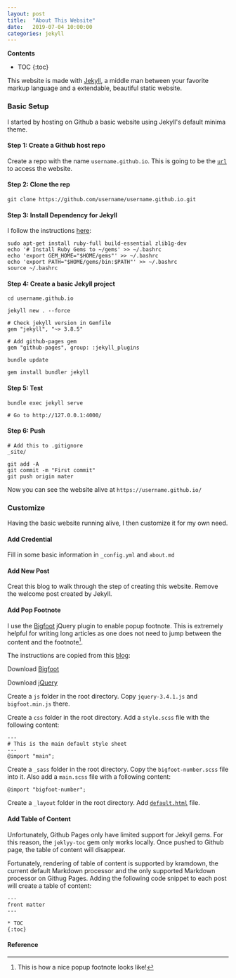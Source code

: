 ```yaml
---
layout: post
title:  "About This Website"
date:   2019-07-04 10:00:00
categories: jekyll
---
```


**Contents**
* TOC
{:toc}

This website is made with [Jekyll](https://jekyllrb.com/), a middle man between your favorite markup language and a extendable, beautiful static website.

### Basic Setup

I started by hosting on Github a basic website using Jekyll's default minima theme.

#### Step 1: Create a Github host repo

Create a repo with the name `username.github.io`. This is going to be the [`url`](https://chuanli11.github.io/) to access the website.

#### Step 2: Clone the rep

```
git clone https://github.com/username/username.github.io.git
```
#### Step 3: Install Dependency for Jekyll

I follow the instructions [here](https://jekyllrb.com/docs/installation/ubuntu/):

```
sudo apt-get install ruby-full build-essential zlib1g-dev
echo '# Install Ruby Gems to ~/gems' >> ~/.bashrc
echo 'export GEM_HOME="$HOME/gems"' >> ~/.bashrc
echo 'export PATH="$HOME/gems/bin:$PATH"' >> ~/.bashrc
source ~/.bashrc
```

#### Step 4: Create a basic Jekyll project

```
cd username.github.io

jekyll new . --force

# Check jekyll version in Gemfile
gem "jekyll", "~> 3.8.5"

# Add github-pages gem
gem "github-pages", group: :jekyll_plugins

bundle update

gem install bundler jekyll
```

#### Step 5: Test 

```
bundle exec jekyll serve

# Go to http://127.0.0.1:4000/
```

#### Step 6: Push

```
# Add this to .gitignore
_site/

git add -A
git commit -m "First commit"
git push origin mater
```
Now you can see the website alive at `https://username.github.io/`


### Customize
Having the basic website running alive, I then customize it for my own need.


#### Add Credential
Fill in some basic information in `_config.yml` and `about.md`

#### Add New Post
Creat this blog to walk through the step of creating this website. Remove the welcome post created by Jekyll.

#### Add Pop Footnote
I use the [Bigfoot](http://www.bigfootjs.com/) jQuery plugin to enable popup footnote. This is extremely helpful for writing long articles as one does not need to jump between the content and the footnote[^BigFoot].

The instructions are copied from this [blog](https://sherif.io/2014/11/07/Bigfoot-in-Jekyll.html):

Download [Bigfoot](http://www.bigfootjs.com/)

Download [jQuery](https://code.jquery.com/jquery-3.4.1.min.js) 

Create a `js` folder in the root directory. Copy `jquery-3.4.1.js` and `bigfoot.min.js` there.

Create a `css` folder in the root directory. Add a `style.scss` file with the following content:

```
---
# This is the main default style sheet
---
@import "main";
```

Create a `_sass` folder in the root directory. Copy the `bigfoot-number.scss` file into it. Also add a `main.scss` file with a following content:

```
@import "bigfoot-number";
```

Create a `_layout` folder in the root directory. Add [`default.html`](https://github.com/chuanli11/chuanli11.github.io/blob/master/_layouts/default.html) file.



#### Add Table of Content

Unfortunately, Github Pages only have limited support for Jekyll gems. For this reason, the `jeklyy-toc` gem only works locally. Once pushed to Github page, the table of content will disappear. 

Fortunately, rendering of table of content is supported by kramdown, the current default Markdown processor and the only supported Markdown processor on Githug Pages. Adding the following code snippet to each post will create a table of content:

```
---
front matter
---

* TOC
{:toc}
```
#### Reference

[^BigFoot]: This is how a nice popup footnote looks like!